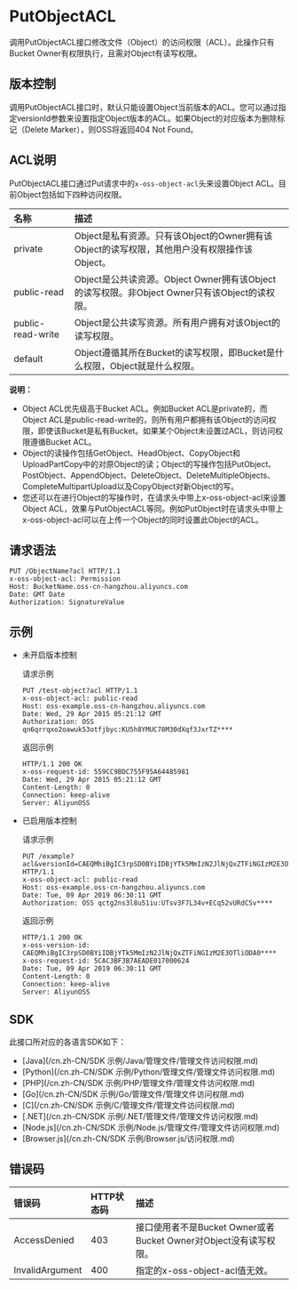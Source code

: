 # PutObjectACL

调用PutObjectACL接口修改文件（Object）的访问权限（ACL）。此操作只有Bucket Owner有权限执行，且需对Object有读写权限。

## 版本控制

调用PutObjectACL接口时，默认只能设置Object当前版本的ACL。您可以通过指定versionId参数来设置指定Object版本的ACL。如果Object的对应版本为删除标记（Delete Marker），则OSS将返回404 Not Found。

## ACL说明

PutObjectACL接口通过Put请求中的`x-oss-object-acl`头来设置Object ACL。目前Object包括如下四种访问权限。

|名称|描述|
|:-|:-|
|private|Object是私有资源。只有该Object的Owner拥有该Object的读写权限，其他用户没有权限操作该Object。|
|public-read|Object是公共读资源。Object Owner拥有该Object的读写权限。非Object Owner只有该Object的读权限。|
|public-read-write|Object是公共读写资源。所有用户拥有对该Object的读写权限。|
|default|Object遵循其所在Bucket的读写权限，即Bucket是什么权限，Object就是什么权限。|

**说明：**

-   Object ACL优先级高于Bucket ACL。例如Bucket ACL是private的，而Object ACL是public-read-write的，则所有用户都拥有该Object的访问权限，即使该Bucket是私有Bucket。如果某个Object未设置过ACL，则访问权限遵循Bucket ACL。
-   Object的读操作包括GetObject、HeadObject、CopyObject和UploadPartCopy中的对原Object的读；Object的写操作包括PutObject、PostObject、AppendObject、DeleteObject、DeleteMultipleObjects、CompleteMultipartUpload以及CopyObject对新Object的写。
-   您还可以在进行Object的写操作时，在请求头中带上x-oss-object-acl来设置Object ACL，效果与PutObjectACL等同。例如PutObject时在请求头中带上x-oss-object-acl可以在上传一个Object的同时设置此Object的ACL。

## 请求语法

```
PUT /ObjectName?acl HTTP/1.1
x-oss-object-acl: Permission
Host: BucketName.oss-cn-hangzhou.aliyuncs.com
Date: GMT Date
Authorization: SignatureValue
```

## 示例

-   未开启版本控制

    请求示例

    ```
    PUT /test-object?acl HTTP/1.1
    x-oss-object-acl: public-read
    Host: oss-example.oss-cn-hangzhou.aliyuncs.com
    Date: Wed, 29 Apr 2015 05:21:12 GMT
    Authorization: OSS qn6qrrqxo2oawuk53otfjbyc:KU5h8YMUC78M30dXqf3JxrTZ****
    ```

    返回示例

    ```
    HTTP/1.1 200 OK
    x-oss-request-id: 559CC9BDC755F95A64485981
    Date: Wed, 29 Apr 2015 05:21:12 GMT
    Content-Length: 0
    Connection: keep-alive
    Server: AliyunOSS
    ```

-   已启用版本控制

    请求示例

    ```
    PUT /example?acl&versionId=CAEQMhiBgIC3rpSD0BYiIDBjYTk5MmIzN2JlNjQxZTFiNGIzM2E3OTliODA0**** HTTP/1.1
    x-oss-object-acl: public-read
    Host: oss-example.oss-cn-hangzhou.aliyuncs.com
    Date: Tue, 09 Apr 2019 06:30:11 GMT
    Authorization: OSS qctg2ns3l8u51iu:UTsv3F7L34v+ECq52vURdCSv****
    ```

    返回示例

    ```
    HTTP/1.1 200 OK
    x-oss-version-id: CAEQMhiBgIC3rpSD0BYiIDBjYTk5MmIzN2JlNjQxZTFiNGIzM2E3OTliODA0****
    x-oss-request-id: 5CAC3BF3B7AEADE017000624
    Date: Tue, 09 Apr 2019 06:30:11 GMT
    Content-Length: 0
    Connection: keep-alive
    Server: AliyunOSS
    ```


## SDK

此接口所对应的各语言SDK如下：

-   [Java](/cn.zh-CN/SDK 示例/Java/管理文件/管理文件访问权限.md)
-   [Python](/cn.zh-CN/SDK 示例/Python/管理文件/管理文件访问权限.md)
-   [PHP](/cn.zh-CN/SDK 示例/PHP/管理文件/管理文件访问权限.md)
-   [Go](/cn.zh-CN/SDK 示例/Go/管理文件/管理文件访问权限.md)
-   [C](/cn.zh-CN/SDK 示例/C/管理文件/管理文件访问权限.md)
-   [.NET](/cn.zh-CN/SDK 示例/.NET/管理文件/管理文件访问权限.md)
-   [Node.js](/cn.zh-CN/SDK 示例/Node.js/管理文件/管理文件访问权限.md)
-   [Browser.js](/cn.zh-CN/SDK 示例/Browser.js/访问权限.md)

## 错误码

|错误码|HTTP状态码|描述|
|:--|:------|:-|
|AccessDenied|403|接口使用者不是Bucket Owner或者Bucket Owner对Object没有读写权限。|
|InvalidArgument|400|指定的x-oss-object-acl值无效。|


